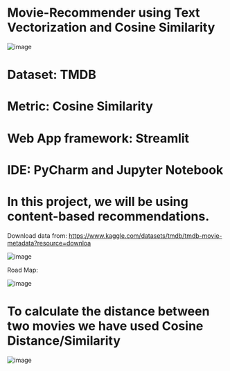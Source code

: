 # Movie-Recommender using Text Vectorization and Cosine Similarity

![image](https://github.com/Ashutosh9110/Movie-recommender/assets/113494449/f3c9d75f-f24e-4589-95a1-7c2ef74f2df9)

# Dataset: TMDB  
# Metric: Cosine Similarity
# Web App framework: Streamlit
# IDE: PyCharm and Jupyter Notebook
# In this project, we will be using content-based recommendations.



Download data from: https://www.kaggle.com/datasets/tmdb/tmdb-movie-metadata?resource=downloa

![image](https://github.com/Ashutosh9110/Movie-recommender/assets/113494449/8b64b48d-a990-435c-980e-204cad3bdf30)

Road Map: 


![image](https://github.com/Ashutosh9110/Movie-recommender/assets/113494449/e54972e0-1b79-4067-9183-f3df72171b1a)





# To calculate the distance between two movies we have used Cosine Distance/Similarity


![image](https://github.com/Ashutosh9110/Movie-recommender/assets/113494449/fc0a7923-111a-4d96-bd86-4af614b15312)




